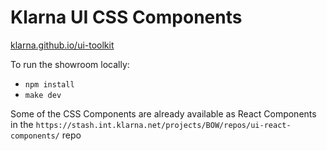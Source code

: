 Klarna UI CSS Components
========================

[klarna.github.io/ui-toolkit](http://klarna.github.io/ui-toolkit)

To run the showroom locally:

- `npm install`
- `make dev`

Some of the CSS Components are already available as React Components in the `https://stash.int.klarna.net/projects/BOW/repos/ui-react-components/` repo
